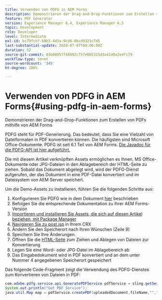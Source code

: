 ```yaml
---
title: Verwenden von PDFG in AEM Forms
description: Demonstrieren der Drag-and-Drop-Funktionen zum Erstellen von PDFs mithilfe von AEM Forms
feature: PDF Generator
version: Experience Manager 6.4, Experience Manager 6.5
topic: Development
role: Developer
level: Intermediate
exl-id: bc79fcbf-b8b3-4d3a-9cd6-0bcd9321c7d5
last-substantial-update: 2020-07-07T00:00:00Z
duration: 52
source-git-commit: 03b68057748892c757e0b5315d3a41d0a2e4fc79
workflow-type: tm+mt
source-wordcount: '245'
ht-degree: 100%

---
```


# Verwenden von PDFG in AEM Forms{#using-pdfg-in-aem-forms}

Demonstrieren der Drag-and-Drop-Funktionen zum Erstellen von PDFs mithilfe von AEM Forms

PDFG steht für PDF-Generierung. Das bedeutet, dass Sie eine Vielzahl von Dateiformaten in PDF konvertieren können. Die häufigsten sind Microsoft Office-Dokumente. PDFG ist seit 6.1 Teil von AEM Forms.
[Die Javadoc für die PDFG-API ist hier aufgeführt.](https://www.adobe.io/experience-manager/reference-materials/6-5/forms/javadocs/index.html?com/adobe/fd/output/api/OutputService.html)

Die mit diesem Artikel verknüpften Assets ermöglichen es Ihnen, MS Office-Dokumente oder JPG-Dateien in den Ablagebereich der HTML-Seite zu ziehen. Sobald das Dokument abgelegt wird, wird der PDFG-Dienst aufgerufen, der das Dokument in eine PDF-Datei konvertiert und im Dateisystem von AEM Server speichert.

Um die Demo-Assets zu installieren, führen Sie die folgenden Schritte aus:

1. Konfigurieren Sie PDFG wie in dem Dokument [hier](https://helpx.adobe.com/de/experience-manager/6-4/forms/using/install-configure-pdf-generator.html) beschrieben
1. Befolgen Sie die entsprechende Dokumentation zu Ihrer AEM Forms-Version
1. [Importieren und installieren Sie Assets, die sich auf diesen Artikel beziehen, mit Package Manager](assets/createpdfgdemov2.zip)
1. [Navigieren Sie zu post.jsp](http://localhost:4502/apps/AemFormsSamples/components/createPDF/POST.jsp) in Ihrem CRX
1. Ändern Sie den Speicherort nach Ihren Wünschen (Zeile 9)
1. Speichern Sie Ihre Änderungen.
1. Öffnen Sie die [HTML-Seite](http://localhost:4502/content/DocumentServices/CreatePDFG.html) zum Ziehen und Ablegen von Dateien zur Konvertierung
1. Legen Sie eine Word- oder JPG-Datei im Ablagebereich ab
1. Das Eingabedokument wird in PDF konvertiert und an dem unter Nummer 4 angegebenen Speicherort gespeichert

Das folgende Code-Fragment zeigt die Verwendung des PDFG-Dienstes zum Konvertieren von Dateien in PDF:

```java
com.adobe.pdfg.service.api.GeneratePDFService pdfService = sling.getService(com.adobe.pdfg.service.api.GeneratePDFService.class);
System.out.println("Got PDF Service");
java.util.Map map = pdfService.createPDF(uploadedDocument,fileName,"","Standard","No Security", null, null);
```
